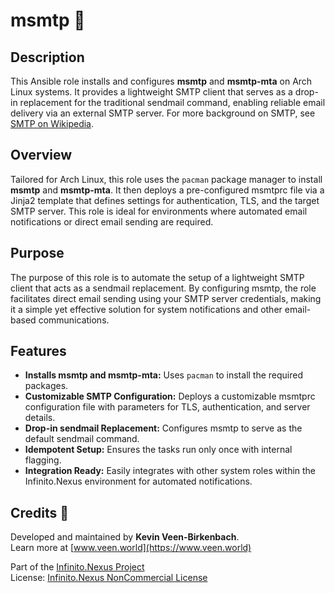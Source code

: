 # msmtp 📧

## Description

This Ansible role installs and configures **msmtp** and **msmtp-mta** on Arch Linux systems. It provides a lightweight SMTP client that serves as a drop-in replacement for the traditional sendmail command, enabling reliable email delivery via an external SMTP server. For more background on SMTP, see [SMTP on Wikipedia](https://en.wikipedia.org/wiki/SMTP).

## Overview

Tailored for Arch Linux, this role uses the `pacman` package manager to install **msmtp** and **msmtp-mta**. It then deploys a pre-configured msmtprc file via a Jinja2 template that defines settings for authentication, TLS, and the target SMTP server. This role is ideal for environments where automated email notifications or direct email sending are required.

## Purpose

The purpose of this role is to automate the setup of a lightweight SMTP client that acts as a sendmail replacement. By configuring msmtp, the role facilitates direct email sending using your SMTP server credentials, making it a simple yet effective solution for system notifications and other email-based communications.

## Features

- **Installs msmtp and msmtp-mta:** Uses `pacman` to install the required packages.
- **Customizable SMTP Configuration:** Deploys a customizable msmtprc configuration file with parameters for TLS, authentication, and server details.
- **Drop-in sendmail Replacement:** Configures msmtp to serve as the default sendmail command.
- **Idempotent Setup:** Ensures the tasks run only once with internal flagging.
- **Integration Ready:** Easily integrates with other system roles within the Infinito.Nexus environment for automated notifications.

## Credits 📝

Developed and maintained by **Kevin Veen-Birkenbach**.  
Learn more at [www.veen.world](https://www.veen.world)

Part of the [Infinito.Nexus Project](https://s.infinito.nexus/code)  
License: [Infinito.Nexus NonCommercial License](https://s.infinito.nexus/license)